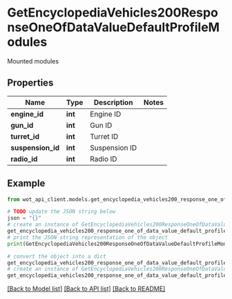 # GetEncyclopediaVehicles200ResponseOneOfDataValueDefaultProfileModules

Mounted modules

## Properties

Name | Type | Description | Notes
------------ | ------------- | ------------- | -------------
**engine_id** | **int** | Engine ID | 
**gun_id** | **int** | Gun ID | 
**turret_id** | **int** | Turret ID | 
**suspension_id** | **int** | Suspension ID | 
**radio_id** | **int** | Radio ID | 

## Example

```python
from wot_api_client.models.get_encyclopedia_vehicles200_response_one_of_data_value_default_profile_modules import GetEncyclopediaVehicles200ResponseOneOfDataValueDefaultProfileModules

# TODO update the JSON string below
json = "{}"
# create an instance of GetEncyclopediaVehicles200ResponseOneOfDataValueDefaultProfileModules from a JSON string
get_encyclopedia_vehicles200_response_one_of_data_value_default_profile_modules_instance = GetEncyclopediaVehicles200ResponseOneOfDataValueDefaultProfileModules.from_json(json)
# print the JSON string representation of the object
print(GetEncyclopediaVehicles200ResponseOneOfDataValueDefaultProfileModules.to_json())

# convert the object into a dict
get_encyclopedia_vehicles200_response_one_of_data_value_default_profile_modules_dict = get_encyclopedia_vehicles200_response_one_of_data_value_default_profile_modules_instance.to_dict()
# create an instance of GetEncyclopediaVehicles200ResponseOneOfDataValueDefaultProfileModules from a dict
get_encyclopedia_vehicles200_response_one_of_data_value_default_profile_modules_from_dict = GetEncyclopediaVehicles200ResponseOneOfDataValueDefaultProfileModules.from_dict(get_encyclopedia_vehicles200_response_one_of_data_value_default_profile_modules_dict)
```
[[Back to Model list]](../README.md#documentation-for-models) [[Back to API list]](../README.md#documentation-for-api-endpoints) [[Back to README]](../README.md)


